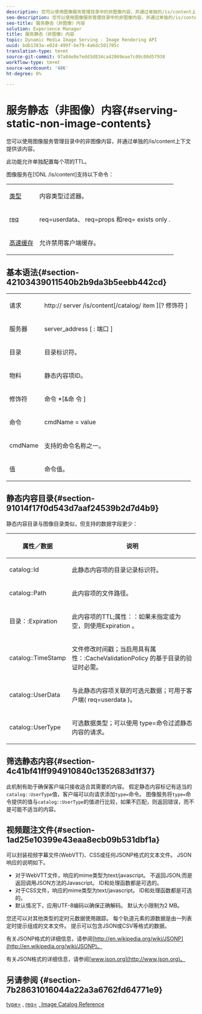 ```yaml
---
description: 您可以使用图像服务管理目录中的非图像内容，并通过单独的/is/content上下文提供该内容。
seo-description: 您可以使用图像服务管理目录中的非图像内容，并通过单独的/is/content上下文提供该内容。
seo-title: 服务静态（非图像）内容
solution: Experience Manager
title: 服务静态（非图像）内容
topic: Dynamic Media Image Serving - Image Rendering API
uuid: bdb1383a-e02d-499f-be79-4a6dc501705c
translation-type: tm+mt
source-git-commit: 97a84e8e7edd3d834ca42069eae7c09c00d57938
workflow-type: tm+mt
source-wordcount: '486'
ht-degree: 0%

---
```



# 服务静态（非图像）内容{#serving-static-non-image-contents}

您可以使用图像服务管理目录中的非图像内容，并通过单独的/is/content上下文提供该内容。

此功能允许单独配置每个项的TTL。

图像服务在[!DNL /is/content]支持以下命令：

<table id="simpletable_8A3AB1D1D20F4B6CBE86767E94735980"> 
 <tr class="strow"> 
  <td class="stentry"> <p> <a href="../../is-api/http-ref/image-serving-api-ref/c-http-protocol-reference/c-command-reference/r-type.md#reference-89094fd1c50c444eb082cd266769cccb" format="dita" scope="local"> 类型 </a> </p> </td> 
  <td class="stentry"> <p>内容类型过滤器。 </p> </td> 
 </tr> 
 <tr class="strow"> 
  <td class="stentry"> <p> <a href="../../is-api/http-ref/image-serving-api-ref/c-http-protocol-reference/c-command-reference/r-req/r-req.md#reference-907cdb4a97034db7ad94695f25552e76" format="dita" scope="local"> req  </a> </p> </td> 
  <td class="stentry"> <p> <span class="codeph"> req=userdata、 </span>req=props <span class="codeph"> 和req= </span>exists only <span class="codeph">  </span> . </p> </td> 
 </tr> 
 <tr class="strow"> 
  <td class="stentry"> <p> <a href="../../is-api/http-ref/image-serving-api-ref/c-http-protocol-reference/c-command-reference/r-is-http-cache.md#reference-168189bee4ce4d1189d427891f22be2e" format="dita" scope="local"> 高速缓存  </a> </p> </td> 
  <td class="stentry"> <p>允许禁用客户端缓存。 </p> </td> 
 </tr> 
</table>

## 基本语法{#section-42103439011540b2b9da3b5eebb442cd}

<table id="simpletable_2F039A5BFA2C4E22B014F42ECBCDA0A2"> 
 <tr class="strow"> 
  <td class="stentry"> <p> <span class="codeph"> <span class="varname"> 请求  </span> </span> </p> </td> 
  <td class="stentry"> <p> <span class="codeph"> <span class="filepath"> http://  <span class="varname"> server  </span>/is/content[/catalog/ <span class="varname"> item </span>][?<span class="varname"> 修饰符 </span>]  </span> </span> </p> </td> 
 </tr> 
 <tr class="strow"> 
  <td class="stentry"> <p> <span class="codeph"> <span class="varname"> 服务器  </span> </span> </p> </td> 
  <td class="stentry"> <p> <span class="codeph"> <span class="varname"> server_address  </span>[ : <span class="varname"> 端口 </span>]  </span> </p> </td> 
 </tr> 
 <tr class="strow"> 
  <td class="stentry"> <p> <span class="codeph"> <span class="varname"> 目录  </span> </span> </p> </td> 
  <td class="stentry"> <p>目录标识符。 </p> </td> 
 </tr> 
 <tr class="strow"> 
  <td class="stentry"> <p> <span class="codeph"> <span class="varname"> 物料  </span> </span> </p> </td> 
  <td class="stentry"> <p>静态内容项ID。 </p> </td> 
 </tr> 
 <tr class="strow"> 
  <td class="stentry"> <p> <span class="codeph"> <span class="varname"> 修饰符  </span> </span> </p> </td> 
  <td class="stentry"> <p> <span class="codeph"> <span class="varname"> 命令 </span>*[&amp;命 <span class="varname"> 令 </span>]  </span> </p> </td> 
 </tr> 
 <tr class="strow"> 
  <td class="stentry"> <p> <span class="codeph"> <span class="varname"> 命令  </span> </span> </p> </td> 
  <td class="stentry"> <p> <span class="codeph"> <span class="varname"> cmdName  </span>=  <span class="varname"> value  </span> </span> </p> </td> 
 </tr> 
 <tr class="strow"> 
  <td class="stentry"> <p> <span class="codeph"> <span class="varname"> cmdName  </span> </span> </p> </td> 
  <td class="stentry"> <p>支持的命令名称之一。 </p> </td> 
 </tr> 
 <tr class="strow"> 
  <td class="stentry"> <p> <span class="codeph"> <span class="varname"> 值  </span> </span> </p> </td> 
  <td class="stentry"> <p>命令值。 </p> </td> 
 </tr> 
</table>

## 静态内容目录{#section-91014f17f0d543d7aaf24539b2d7d4b9}

静态内容目录与图像目录类似，但支持的数据字段更少：

<table id="table_71A565DF5EC94913AD35CB13B0C7A27D"> 
 <thead> 
  <tr> 
   <th colname="col1" class="entry"> <p>属性／数据 </p> </th> 
   <th colname="col2" class="entry"> <p>说明 </p> </th> 
  </tr> 
 </thead>
 <tbody> 
  <tr> 
   <td colname="col1"> <p> <span class="codeph"> catalog::Id  </span> </p> </td> 
   <td colname="col2"> <p>此静态内容项的目录记录标识符。 </p> </td> 
  </tr> 
  <tr> 
   <td colname="col1"> <p> <span class="codeph"> catalog::Path  </span> </p> </td> 
   <td colname="col2"> <p>此内容项的文件路径。 </p> </td> 
  </tr> 
  <tr> 
   <td colname="col1"> <p> <span class="codeph"> 目录：:Expiration  </span> </p> </td> 
   <td colname="col2"> <p>此内容项的TTL;<span class="codeph">属性：：如果未指定或为空，则使用Expiration </span>。 </p> </td> 
  </tr> 
  <tr> 
   <td colname="col1"> <p> <span class="codeph"> catalog::TimeStamp  </span> </p> </td> 
   <td colname="col2"> <p>文件修改时间戳；当启用具有<span class="codeph">属性：:CacheValidationPolicy </span>的基于目录的验证时必需。 </p> </td> 
  </tr> 
  <tr> 
   <td colname="col1"> <p> <span class="codeph"> catalog::UserData  </span> </p> </td> 
   <td colname="col2"> <p>与此静态内容项关联的可选元数据；可用于客户端(<span class="codeph"> req=userdata </span>)。 </p> </td> 
  </tr> 
  <tr> 
   <td colname="col1"> <p> <span class="codeph"> catalog::UserType  </span> </p> </td> 
   <td colname="col2"> <p>可选数据类型；可以使用<span class="codeph"> type=命令</span>过滤静态内容的请求。 </p> </td> 
  </tr> 
 </tbody> 
</table>

## 筛选静态内容{#section-4c41bf41ff994910840c1352683d1f37}

此机制有助于确保客户端只接收适合其需要的内容。 假定静态内容标记有适当的`catalog::UserType`值，客户端可以向请求添加`type=`命令。 图像服务将`type=`命令提供的值与`catalog::UserType`的值进行比较，如果不匹配，则返回错误，而不是可能不适当的内容。

## 视频题注文件{#section-1ad25e10399e43eaa8ecb09b531dbf1a}

可以封装视频字幕文件(WebVTT)、CSS或任何JSONP格式的文本文件。 JSON响应的说明如下。

* 对于WebVTT文件，响应的mime类型为text/javascript。 不返回JSON;而是返回调用JSON方法的Javascript。 ID和处理函数都是可选的。
* 对于CSS文件，响应的mime类型为text/javascript。 ID和处理函数都是可选的。
* 默认情况下，应用UTF-8编码以确保正确解码。 默认大小限制为2 MB。

您还可以对其他类型的定时元数据使用跟踪。 每个轨道元素的源数据是由一列表定时提示组成的文本文件。 提示可以包含JSON或CSV等格式的数据。

有关JSONP格式的详细信息，请参阅[http://en.wikipedia.org/wiki/JSONP](http://en.wikipedia.org/wiki/JSONP)。

有关JSON格式的详细信息，请参阅[www.json.org](http://www.json.org)。

## 另请参阅 {#section-7b28631016044a22a3a6762fd64771e9}

[type=](../../is-api/http-ref/image-serving-api-ref/c-http-protocol-reference/c-command-reference/r-type.md#reference-89094fd1c50c444eb082cd266769cccb) ,  [req=](../../is-api/http-ref/image-serving-api-ref/c-http-protocol-reference/c-command-reference/r-req/r-req.md#reference-907cdb4a97034db7ad94695f25552e76) [, Image Catalog Reference](../../is-api/image-serving-api-ref/c-image-catalog-reference/c-image-catalog-reference.md#concept-e23d45ea3abe43119d5144e01c14b0b5)
